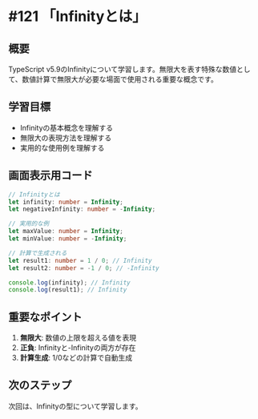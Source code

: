 # #121 「Infinityとは」

## 概要
TypeScript v5.9のInfinityについて学習します。無限大を表す特殊な数値として、数値計算で無限大が必要な場面で使用される重要な概念です。

## 学習目標
- Infinityの基本概念を理解する
- 無限大の表現方法を理解する
- 実用的な使用例を理解する

## 画面表示用コード

```typescript
// Infinityとは
let infinity: number = Infinity;
let negativeInfinity: number = -Infinity;

// 実用的な例
let maxValue: number = Infinity;
let minValue: number = -Infinity;

// 計算で生成される
let result1: number = 1 / 0; // Infinity
let result2: number = -1 / 0; // -Infinity

console.log(infinity); // Infinity
console.log(result1); // Infinity
```

## 重要なポイント
1. **無限大**: 数値の上限を超える値を表現
2. **正負**: Infinityと-Infinityの両方が存在
3. **計算生成**: 1/0などの計算で自動生成

## 次のステップ
次回は、Infinityの型について学習します。